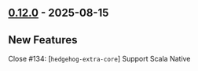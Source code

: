 ## [0.12.0](https://github.com/Kevin-Lee/scala-hedgehog-extra/issues?q=is%3Aissue%20is%3Aclosed%20-label%3Ainvalid%20milestone%3Am12) - 2025-08-15

## New Features

Close #134: [`hedgehog-extra-core`] Support Scala Native
